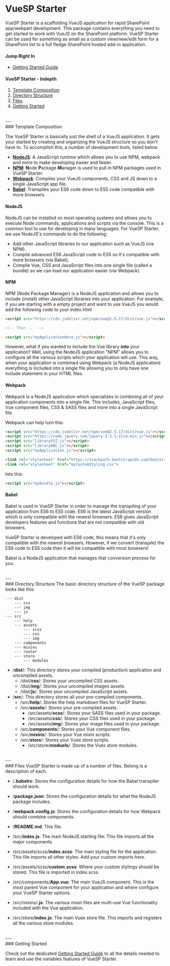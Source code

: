 # VueSP Starter

VueSP Starter is a scaffolding VueJS application for rapid SharePoint app/webpart development. This package contains everything you need to get started to work with VueJS on the SharePoint platform. VueSP Starter can be used for something as small as a custom view/new/edit form for a SharePoint list to a full fledge SharePoint hosted add-in application.

#### Jump Right In
- <a href="src/help/getting_started.md">Getting Started Guide</a>

#### VueSP Starter - Indepth
1. [Template Composition](#template)
2. [Directory Structure](#directory)
3. [Files](#files)
4. [Getting Started](#started)

<br>
---
<br>
### <a id="template"></a>Template Composition

The VueSP Starter is basically just the shell of a VueJS application. It gets your started by creating and organizing the VueJS structure so you don't have to. To accomplish this, a number of development tools, listed below.

- **[NodeJS](#nodejs)**: A JavaScript runtime which allows you to use NPM, webpack and more to make developing easier and faster.
- **[NPM](#npm)**: **N**ode **P**ackage **M**anager is used to pull in NPM packages used in VueSP Starter.
- **[Webpack](#webpack)**: Compiles your VueJS components, CSS and JS down to a single JavaScript app file.
- **[Babel](#babel)**: Transpiles your ES6 code down to ES5 code compatible with more browsers.

#### <a id="nodejs"></a> NodeJS

NodeJS can be installed on most operating systems and allows you to execute Node commands, applications and scripts via the console. This is a common tool to use for developing in many languages. For VueSP Starter, we use NodeJS's commands to do the following:

- Add other JavaScript libraries to our application such as VueJS (via NPM).
- Compile advanced ES6 JavaScript code to ES5 so it's compatible with more browsers (via Babel).
- Compile Vue, CSS and JavaScript files into one single file (called a bundle) so we can load our application easier (via Webpack).

#### <a id="npm"></a> NPM

NPM (Node Package Manager) is a NodeJS application and allows you to include (install) other JavaScript libraries into your application. For example, if you are starting with a empty project and want to use VueJS you would add the following code to your index.html

```html
<script src="https://cdn.jsdelivr.net/npm/vue@2.5.17/dist/vue.js"></script>

<!-- Then ... -->

<script src="myApplicationHere.js"></script>
```

However, what if you wanted to include the Vue library **into** your application? Well, using the NodeJS application "NPM" allows you to configure all the various scripts which your application will use. This way, when your application is combined using Webpack (a NodeJS application) everything is included into a single file allowing you to only have one include statement in your HTML files.

#### <a id="webpack"></a> Webpack

Webpack is a NodeJS application which specializes in combining all of your application components into a single file. This includes, JavaScript files, Vue component files, CSS & SASS files and more into a single JavaScript file.

Webpack can help turn this:

```html
<script src="https://cdn.jsdelivr.net/npm/vue@2.5.17/dist/vue.js"></script>
<script src="https://code.jquery.com/jquery-3.3.1.slim.min.js"></script>
<script src="libraryXYZ.js"></script>
<script src="libraryABC.js"></script>
<script src="myApplication.js"></script>

<link rel="stylesheet" href="https://stackpath.bootstrapcdn.com/bootstrap/4.1.3/css/bootstrap.min.css">
<link rel="stylesheet" href="myCustomStyling.css">
```

Into this:

```html
<script src="myBundle.js"></script>
```

#### <a id="babel"></a> Babel

Babel is used in VueSP Starter in order to manage the transpiling of your application from ES6 to ES5 code. ES6 is the latest JavaScript version which is only compatible with the newest browsers. ES6 gives JavaScript developers features and functions that are not compatible with old browsers.

VueSP Starter is developed with ES6 code, this means that it's only compatible with the newest browsers. However, if we convert (transpile) the ES6 code to ES5 code then it will be compatible with most browsers!

Babel is a NodeJS application that manages that conversion process for you.

<br>
---
<br>
### <a id="directory"></a>Directory Structure
The basic directory structure of the VueSP package looks like this:

```text
--- dist
	--- css
    --- img
    --- js
--- src
	--- help
	--- assets
    	--- scss
        --- css
        --- img
	--- components
	--- mixins
	--- router
	--- store
		--- modules
```

- /**dist**/: This directory stores your compiled (production) application and uncompiled assets.
	- /dist/**css**/: Stores your uncompiled CSS assets.
	- /dist/**img**/: Stores your uncompiled images assets.
	- /dist/**js**/: Stores your uncompiled JavaScript assets.
- /**src**/: This directory stores all your pre-compiled components.
	- /src/**help**/: Stores the help markdown files for VueSP Starter.
	- /src/**assets**/: Stores your pre-compiled assets.
		- /src/assets/**scss**/: Stores your SASS files used in your package.
		- /src/assets/**css**/: Stores your CSS files used in your package.
		- /src/assets/**img**/: Stores your image files used in your package.
	- /src/**components**/: Stores your Vue component files.
	- /src/**mixins**/: Stores your Vue mixin scripts.
	- /src/**store**/: Stores your Vuex store scripts.
		- /src/store/**moduels**/: Stores the Vuex store modules.

<br>
---
<br>
### <a id="files"></a>Files
VueSP Starter is made up of a number of files. Belong is a description of each.

- /**.babelrc**: Stores the configuration details for how the Babel transpiler should work.
- /**package.json**: Stores the configuration details for what the NodeJS package includes.
- /**webpack.config.js**: Stores the configuration details for how Webpack should combine components.
- /**README.md**: This file.

- /src/**index.js**: The main NodeJS starting file. This file imports all the major components.
- /src/assets/scss/**index.scss**: The main styling file for the application. This file imports all other styles. Add your custom imports here.
- /src/assets/scss/**custom.scss**: Where your custom stylings should be stored. This file is imported in index.scss.
- /src/components/**App.vue**: The main VueJS component. This is the most parent Vue component for your application and where configure your VueSP Starter options.
- /src/mixins/**.js**: The various mixin files are multi-use Vue functionality included with the Vue application.
- /src/store/**index.js**: The main Vuex store file. This imports and registers all the various store modules.

<br>
---
<br>
### <a id="started"></a>Getting Started

Check out the dedicated <a href="src/help/getting_started.md">Getting Started Guide</a> to all the details needed to learn and use the variables features of VueSP Starter.
